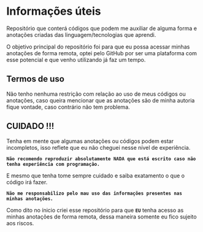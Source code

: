 # Informações úteis
Repositório que conterá códigos que podem me auxiliar de alguma forma e anotações criadas das linguagem/tecnologias que aprendi.

O objetivo principal do repositório foi para que eu possa acessar minhas anotações de forma remota, optei pelo GitHub por ser uma plataforma com esse potencial e que venho utilizando já faz um tempo.

## Termos de uso
Não tenho nenhuma restrição com relação ao uso de meus códigos ou anotações, caso queira mencionar que as anotações são de minha autoria fique vontade, caso contrário não tem problema.

## CUIDADO !!!
Tenha em mente que algumas anotações ou códigos podem estar incompletos, isso reflete que eu não cheguei nesse nível de experiência.

**``Não recomendo reproduzir absolutamente NADA que está escrito caso não tenha experiência com programação.``**

E mesmo que tenha tome sempre cuidado e saiba exatamento o que o código irá fazer.

**``Não me responsabilizo pelo mau uso das informações presentes nas minhas anotações.``**

Como dito no ínicio criei esse repositório para que **``EU``** tenha acesso as minhas anotações de forma remota, dessa maneira somente eu fico sujeito aos riscos.